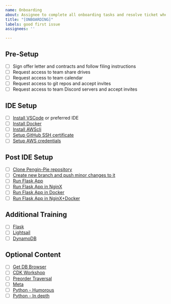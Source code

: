 ```yaml
---
name: Onboarding
about: Assignee to complete all onboarding tasks and resolve ticket when done.
title: "[ONBOARDING]"
labels: good first issue
assignees: ''

---
```


## Pre-Setup
- [ ] Sign offer letter and contracts and follow filing instructions
- [ ] Request access to team share drives
- [ ] Request access to team calendar
- [ ] Request access to git repos and accept invites
- [ ] Request access to team Discord servers and accept invites

## IDE Setup
- [ ] [Install VSCode](https://code.visualstudio.com/download) or preferred IDE
- [ ] [Install Docker](https://docs.docker.com/get-docker/)
- [ ] [Install AWScli](https://docs.aws.amazon.com/cli/latest/userguide/getting-started-install.html)
- [ ] [Setup GitHub SSH certificate](https://docs.github.com/en/authentication/connecting-to-github-with-ssh/generating-a-new-ssh-key-and-adding-it-to-the-ssh-agent)
- [ ] [Setup AWS credentials](https://docs.aws.amazon.com/cli/latest/userguide/cli-configure-files.html)

## Post IDE Setup
- [ ] [Clone Pengin-Pie repository](https://docs.github.com/en/repositories/creating-and-managing-repositories/cloning-a-repository)
- [ ] [Create new branch and push minor changes to it](https://docs.github.com/en/repositories/configuring-branches-and-merges-in-your-repository/managing-branches-in-your-repository/viewing-branches-in-your-repository)
- [ ] [Run Flask App](https://docs.google.com/document/d/1O0UOZmFUHU6VutuDkUhn0ULgZ-tqm87aoNwDc6C8M1I/)
- [ ] [Run Flask App in NginX](https://unit.nginx.org/howto/flask/)
- [ ] [Run Flask App in Docker](https://blog.logrocket.com/build-deploy-flask-app-using-docker/)
- [ ] [Run Flask App in NginX+Docker](https://github.com/tiangolo/uwsgi-nginx-flask-docker)

## Additional Training
- [ ] [Flask](https://www.youtube.com/watch?v=7M1MaAPWnYg&list=PLB5jA40tNf3vX6Ue_ud64DDRVSryHHr1h)
- [ ] [Lightsail](https://github.com/Pengin-Open-Source/pengin-pie/issues/13)
- [ ] [DynamoDB](https://github.com/Pengin-Open-Source/pengin-pie/issues/24)

## Optional Content
- [ ] [Get DB Browser](https://sqlitebrowser.org/)
- [ ] [CDK Workshop](https://cdkworkshop.com/30-python.html)
- [ ] [Preorder Traversal](https://www.hackerrank.com/challenges/tree-preorder-traversal/problem)
- [ ] [Meta](https://www.w3schools.com/tags/tag_meta.asp)
- [ ] [Python - Humorous](https://www.youtube.com/watch?v=HBxCHonP6Ro&list=PL6gx4Cwl9DGAcbMi1sH6oAMk4JHw91mC_)
- [ ] [Python - In depth](https://www.youtube.com/playlist?list=PL-osiE80TeTt2d9bfVyTiXJA-UTHn6WwU)
